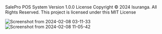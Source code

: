 SalePro POS System
Version 1.0.0 License
Copyright © 2024 Isuranga.
All Rights Reserved.
This project is licensed under this MIT License


![Screenshot from 2024-02-08 03-11-33](https://github.com/IsurangaVithanawasam/SalePro-POS-System/assets/140340209/caaec45c-6161-4845-adfb-e25643ae3236)
![Screenshot from 2024-02-08 11-05-42](https://github.com/IsurangaVithanawasam/SalePro-POS-System/assets/140340209/91780dc1-14cd-4e47-8f78-d694ae5ccd10)
